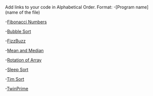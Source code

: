 Add links to your code in Alphabetical Order.
Format: -[Program name](name of the file)

-[Fibonacci Numbers](Fibonacci.cs)

-[Bubble Sort](BubbleSort.cs)

-[FizzBuzz](FizzBuzz.cs)

-[Mean and Median](MeanAndMedian.cs)

-[Rotation of Array](RotationOfArray.cs)

-[Sleep Sort](SleepSort.cs)

-[Tim Sort](Tim_sort.cs)

-[TwinPrime](TwinPrime.cs)




